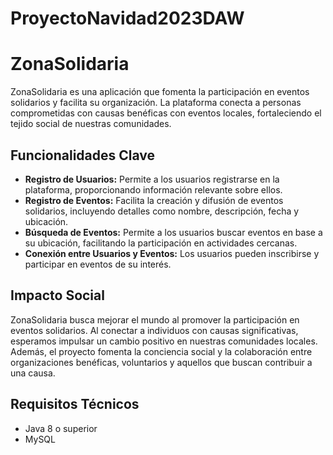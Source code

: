 # ProyectoNavidad2023DAW

# ZonaSolidaria

ZonaSolidaria es una aplicación que fomenta la participación en eventos solidarios y facilita su organización. La plataforma conecta a personas comprometidas con causas benéficas con eventos locales, fortaleciendo el tejido social de nuestras comunidades.

## Funcionalidades Clave

- **Registro de Usuarios:** Permite a los usuarios registrarse en la plataforma, proporcionando información relevante sobre ellos.
- **Registro de Eventos:** Facilita la creación y difusión de eventos solidarios, incluyendo detalles como nombre, descripción, fecha y ubicación.
- **Búsqueda de Eventos:** Permite a los usuarios buscar eventos en base a su ubicación, facilitando la participación en actividades cercanas.
- **Conexión entre Usuarios y Eventos:** Los usuarios pueden inscribirse y participar en eventos de su interés.

## Impacto Social

ZonaSolidaria busca mejorar el mundo al promover la participación en eventos solidarios. Al conectar a individuos con causas significativas, esperamos impulsar un cambio positivo en nuestras comunidades locales. Además, el proyecto fomenta la conciencia social y la colaboración entre organizaciones benéficas, voluntarios y aquellos que buscan contribuir a una causa.

## Requisitos Técnicos

- Java 8 o superior
- MySQL

